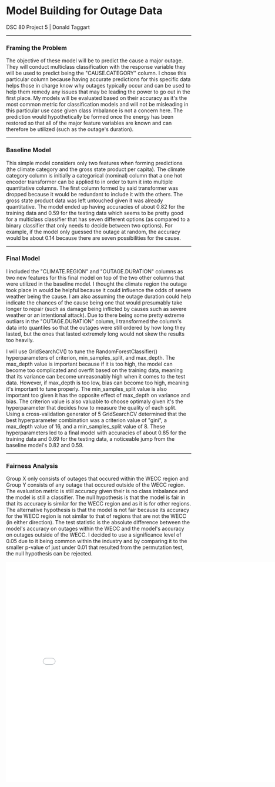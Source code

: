 # Model Building for Outage Data
DSC 80 Project 5 | Donald Taggart

---
### Framing the Problem

   The objective of these model will be to predict the cause a major outage. They will conduct multiclass classification with the response variable they will be used to predict being the "CAUSE.CATEGORY" column. I chose this particular column because having accurate predictions for this specific data helps those in charge know why outages typically occur and can be used to help them remedy any issues that may be leading the power to go out in the first place.  My models will be evaluated based on their accuracy as it's the most common metric for classification models and will not be misleading in this particular use case given class imbalance is not a concern here. The prediction would hypothetically be formed once the energy has been restored so that all of the major feature variables are known and can therefore be utilized (such as the outage's duration).

---
### Baseline Model

   This simple model considers only two features when forming predictions (the climate category and the gross state product per capita). The climate category column is initially a categorical (nominal) column that a one hot encoder transformer can be applied to in order to turn it into multiple quantitative columns. The first column formed by said transformer was dropped because it would be redundant to include it with the others. The gross state product data was left untouched given it was already quantitative. The model ended up having accuracies of about 0.82 for the training data and 0.59 for the testing data which seems to be pretty good for a multiclass classifier that has seven different options (as compared to a binary classifier that only needs to decide between two options). For example, if the model only guessed the outage at random, the accuracy would be about 0.14 because there are seven possibilities for the cause.
   
---
### Final Model

   I included the "CLIMATE.REGION" and "OUTAGE.DURATION" columns as two new features for this final model on top of the two other columns that were utilized in the baseline model. I thought the climate region the outage took place in would be helpful because it could influence the odds of severe weather being the cause. I am also assuming the outage duration could help indicate the chances of the cause being one that would presumably take longer to repair (such as damage being inflicted by causes such as severe weather or an intentional attack). Due to there being some pretty extreme outliars in the "OUTAGE.DURATION" column, I transformed the column's data into quantiles so that the outages were still ordered by how long they lasted, but the ones that lasted extremely long would not skew the results too heavily.
   
   I will use GridSearchCV() to tune the RandomForestClassifier() hyperparameters of criterion, min_samples_split, and max_depth. The max_depth value is important because if it is too high, the model can become too complicated and overfit based on the training data, meaning that its variance can become unreasonably high when it comes to the test data. However, if max_depth is too low, bias can become too high, meaning it's important to tune properly. The min_samples_split value is also important too given it has the opposite effect of max_depth on variance and bias. The criterion value is also valuable to choose optimaly given it's the hyperparameter that decides how to measure the quality of each split. Using a cross-validation generator of 5 GridSearchCV determined that the best hyperparameter combination was a criterion value of "gini", a max_depth value of 16, and a min_samples_split value of 8. These hyperparameters led to a final model with accuracies of about 0.85 for the training data and 0.69 for the testing data, a noticeable jump from the baseline model's 0.82 and 0.59.
   
---
### Fairness Analysis

   Group X only consists of outages that occured within the WECC region and Group Y consists of any outage that occured outside of the WECC region. The evaluation metric is still accuracy given their is no class imbalance and the model is still a classifier. The null hypothesis is that the model is fair in that its accuracy is similar for the WECC region and as it is for other regions. The alternative hypothesis is that the model is not fair because its accuracy for the WECC region is not similar to that of regions that are not the WECC (in either direction). The test statistic is the absolute difference between the model's accuracy on outages within the WECC and the model's accuracy on outages outside of the WECC. I decided to use a significance level of 0.05 due to it being common within the industry and by comparing it to the smaller p-value of just under 0.01 that resulted from the permutation test, the null hypothesis can be rejected.

<iframe src="assets/test_stat_empirical_distribution.html" width=800 height=600 frameBorder=0></iframe>
